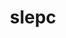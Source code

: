 ---
title: "slepc"
layout: cache
categories: [package, v0.21.0]
meta: {"versions": ["3.20.0"], "compilers": ["cce@=15.0.1", "gcc@=11.4.0", "gcc@=9.4.0", "oneapi@=2023.2.0"], "oss": ["rhel8", "ubuntu20.04"], "platforms": ["linux"], "targets": ["neoverse_v1", "ppc64le", "x86_64_v3", "zen4"], "stacks": ["e4s", "e4s-cray-rhel", "e4s-neoverse_v1", "e4s-oneapi", "e4s-power", "e4s-rocm-external", "root"], "num_specs": 13, "num_specs_by_stack": {"root": 13, "e4s-cray-rhel": 1, "e4s-neoverse_v1": 1, "e4s-power": 2, "e4s": 6, "e4s-rocm-external": 2, "e4s-oneapi": 1}}
spec_details: [{"hash": "hndngtcy6ima4de6klyuxbelvuocyllk", "compiler": "cce@=15.0.1", "versions": ["3.20.0"], "os": "rhel8", "platform": "linux", "target": "zen4", "variants": ["+arpack", "~blopex", "build_system=generic", "~cuda", "~hpddm", "~rocm"], "stacks": ["root", "e4s-cray-rhel"], "size": "-", "tarball": "https://binaries.spack.io/releases/v0.21.0/build_cache/linux-rhel8-zen4/cce-15.0.1/slepc-3.20.0/linux-rhel8-zen4-cce-15.0.1-slepc-3.20.0-hndngtcy6ima4de6klyuxbelvuocyllk.spack"}, {"hash": "4dhkrbsdw2od77u6xxlxvey7clilmxzl", "compiler": "gcc@=11.4.0", "versions": ["3.20.0"], "os": "ubuntu20.04", "platform": "linux", "target": "neoverse_v1", "variants": ["+arpack", "~blopex", "build_system=generic", "~cuda", "~hpddm", "~rocm"], "stacks": ["root", "e4s-neoverse_v1"], "size": "-", "tarball": "https://binaries.spack.io/releases/v0.21.0/build_cache/linux-ubuntu20.04-neoverse_v1/gcc-11.4.0/slepc-3.20.0/linux-ubuntu20.04-neoverse_v1-gcc-11.4.0-slepc-3.20.0-4dhkrbsdw2od77u6xxlxvey7clilmxzl.spack"}, {"hash": "yr7xnz3rzx3xpdtzg7go6bjm4q23csnp", "compiler": "gcc@=9.4.0", "versions": ["3.20.0"], "os": "ubuntu20.04", "platform": "linux", "target": "ppc64le", "variants": ["+arpack", "~blopex", "build_system=generic", "+cuda", "cuda_arch=70", "~hpddm", "~rocm"], "stacks": ["root", "e4s-power"], "size": "-", "tarball": "https://binaries.spack.io/releases/v0.21.0/build_cache/linux-ubuntu20.04-ppc64le/gcc-9.4.0/slepc-3.20.0/linux-ubuntu20.04-ppc64le-gcc-9.4.0-slepc-3.20.0-yr7xnz3rzx3xpdtzg7go6bjm4q23csnp.spack"}, {"hash": "xkvj2frqkix5uvhp45q65oe476qmsftt", "compiler": "gcc@=9.4.0", "versions": ["3.20.0"], "os": "ubuntu20.04", "platform": "linux", "target": "ppc64le", "variants": ["+arpack", "~blopex", "build_system=generic", "~cuda", "~hpddm", "~rocm"], "stacks": ["root", "e4s-power"], "size": "-", "tarball": "https://binaries.spack.io/releases/v0.21.0/build_cache/linux-ubuntu20.04-ppc64le/gcc-9.4.0/slepc-3.20.0/linux-ubuntu20.04-ppc64le-gcc-9.4.0-slepc-3.20.0-xkvj2frqkix5uvhp45q65oe476qmsftt.spack"}, {"hash": "6fsmjvjyrmjt7nl74t2e7xpabze4lkai", "compiler": "gcc@=11.4.0", "versions": ["3.20.0"], "os": "ubuntu20.04", "platform": "linux", "target": "x86_64_v3", "variants": ["+arpack", "~blopex", "build_system=generic", "~cuda", "~hpddm", "~rocm"], "stacks": ["root", "e4s"], "size": "-", "tarball": "https://binaries.spack.io/releases/v0.21.0/build_cache/linux-ubuntu20.04-x86_64_v3/gcc-11.4.0/slepc-3.20.0/linux-ubuntu20.04-x86_64_v3-gcc-11.4.0-slepc-3.20.0-6fsmjvjyrmjt7nl74t2e7xpabze4lkai.spack"}, {"hash": "ehh4voftmzboyp6amjs23ulkean4bhyw", "compiler": "gcc@=11.4.0", "versions": ["3.20.0"], "os": "ubuntu20.04", "platform": "linux", "target": "x86_64_v3", "variants": ["amdgpu_target=gfx908", "+arpack", "~blopex", "build_system=generic", "~cuda", "~hpddm", "+rocm"], "stacks": ["root", "e4s"], "size": "-", "tarball": "https://binaries.spack.io/releases/v0.21.0/build_cache/linux-ubuntu20.04-x86_64_v3/gcc-11.4.0/slepc-3.20.0/linux-ubuntu20.04-x86_64_v3-gcc-11.4.0-slepc-3.20.0-ehh4voftmzboyp6amjs23ulkean4bhyw.spack"}, {"hash": "ea5u5hjesgxgqjiconihklx4supt7wbu", "compiler": "gcc@=11.4.0", "versions": ["3.20.0"], "os": "ubuntu20.04", "platform": "linux", "target": "x86_64_v3", "variants": ["amdgpu_target=gfx908", "+arpack", "~blopex", "build_system=generic", "~cuda", "~hpddm", "+rocm"], "stacks": ["e4s-rocm-external", "root"], "size": "-", "tarball": "https://binaries.spack.io/releases/v0.21.0/build_cache/linux-ubuntu20.04-x86_64_v3/gcc-11.4.0/slepc-3.20.0/linux-ubuntu20.04-x86_64_v3-gcc-11.4.0-slepc-3.20.0-ea5u5hjesgxgqjiconihklx4supt7wbu.spack"}, {"hash": "xhjtiam2iydsyi725j43hihemonwyz4i", "compiler": "gcc@=11.4.0", "versions": ["3.20.0"], "os": "ubuntu20.04", "platform": "linux", "target": "x86_64_v3", "variants": ["+arpack", "~blopex", "build_system=generic", "+cuda", "cuda_arch=80", "~hpddm", "~rocm"], "stacks": ["root", "e4s"], "size": "-", "tarball": "https://binaries.spack.io/releases/v0.21.0/build_cache/linux-ubuntu20.04-x86_64_v3/gcc-11.4.0/slepc-3.20.0/linux-ubuntu20.04-x86_64_v3-gcc-11.4.0-slepc-3.20.0-xhjtiam2iydsyi725j43hihemonwyz4i.spack"}, {"hash": "eaiktqv7uwmzqkgjano2vsa7dsykeeey", "compiler": "gcc@=11.4.0", "versions": ["3.20.0"], "os": "ubuntu20.04", "platform": "linux", "target": "x86_64_v3", "variants": ["+arpack", "~blopex", "build_system=generic", "~cuda", "~hpddm", "~rocm"], "stacks": ["root", "e4s"], "size": "-", "tarball": "https://binaries.spack.io/releases/v0.21.0/build_cache/linux-ubuntu20.04-x86_64_v3/gcc-11.4.0/slepc-3.20.0/linux-ubuntu20.04-x86_64_v3-gcc-11.4.0-slepc-3.20.0-eaiktqv7uwmzqkgjano2vsa7dsykeeey.spack"}, {"hash": "ixnuwowxn4sbe2zaf3kd4caaf4g6m7tp", "compiler": "gcc@=11.4.0", "versions": ["3.20.0"], "os": "ubuntu20.04", "platform": "linux", "target": "x86_64_v3", "variants": ["+arpack", "~blopex", "build_system=generic", "+cuda", "cuda_arch=90", "~hpddm", "~rocm"], "stacks": ["root", "e4s"], "size": "-", "tarball": "https://binaries.spack.io/releases/v0.21.0/build_cache/linux-ubuntu20.04-x86_64_v3/gcc-11.4.0/slepc-3.20.0/linux-ubuntu20.04-x86_64_v3-gcc-11.4.0-slepc-3.20.0-ixnuwowxn4sbe2zaf3kd4caaf4g6m7tp.spack"}, {"hash": "dzxpvz4jflbrecg3bo7yza234v47ywve", "compiler": "gcc@=11.4.0", "versions": ["3.20.0"], "os": "ubuntu20.04", "platform": "linux", "target": "x86_64_v3", "variants": ["amdgpu_target=gfx90a", "+arpack", "~blopex", "build_system=generic", "~cuda", "~hpddm", "+rocm"], "stacks": ["e4s-rocm-external", "root"], "size": "-", "tarball": "https://binaries.spack.io/releases/v0.21.0/build_cache/linux-ubuntu20.04-x86_64_v3/gcc-11.4.0/slepc-3.20.0/linux-ubuntu20.04-x86_64_v3-gcc-11.4.0-slepc-3.20.0-dzxpvz4jflbrecg3bo7yza234v47ywve.spack"}, {"hash": "fy7uj47bbelzvfzoakgbooz5dz3vtzog", "compiler": "gcc@=11.4.0", "versions": ["3.20.0"], "os": "ubuntu20.04", "platform": "linux", "target": "x86_64_v3", "variants": ["amdgpu_target=gfx90a", "+arpack", "~blopex", "build_system=generic", "~cuda", "~hpddm", "+rocm"], "stacks": ["root", "e4s"], "size": "-", "tarball": "https://binaries.spack.io/releases/v0.21.0/build_cache/linux-ubuntu20.04-x86_64_v3/gcc-11.4.0/slepc-3.20.0/linux-ubuntu20.04-x86_64_v3-gcc-11.4.0-slepc-3.20.0-fy7uj47bbelzvfzoakgbooz5dz3vtzog.spack"}, {"hash": "hv5ntr75rckpempzabarmbxrzc3xyti7", "compiler": "oneapi@=2023.2.0", "versions": ["3.20.0"], "os": "ubuntu20.04", "platform": "linux", "target": "x86_64_v3", "variants": ["+arpack", "~blopex", "build_system=generic", "~cuda", "~hpddm", "~rocm"], "stacks": ["root", "e4s-oneapi"], "size": "-", "tarball": "https://binaries.spack.io/releases/v0.21.0/build_cache/linux-ubuntu20.04-x86_64_v3/oneapi-2023.2.0/slepc-3.20.0/linux-ubuntu20.04-x86_64_v3-oneapi-2023.2.0-slepc-3.20.0-hv5ntr75rckpempzabarmbxrzc3xyti7.spack"}]
---